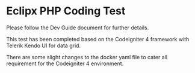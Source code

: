 # Eclipx PHP Coding Test

Please follow the Dev Guide document for further details.

This test has been completed based on the Codeigniter 4 framework with Telerik Kendo UI for data grid.

There are some slight changes to the docker yaml file to cater all requirement for the Codeigniter 4 environment.


